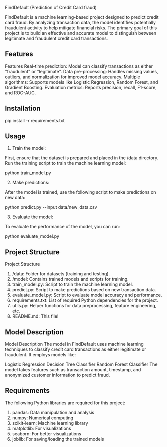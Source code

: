 
FindDefault (Prediction of Credit Card fraud)

FindDefault is a machine learning-based project designed to predict credit card fraud. By analyzing transaction data, the model identifies potentially fraudulent activity to help mitigate financial risks. The primary goal of this project is to build an effective and accurate model to distinguish between legitimate and fraudulent credit card transactions.


## Features

Features
Real-time prediction: Model can classify transactions as either "fraudulent" or "legitimate".
Data pre-processing: Handles missing values, outliers, and normalization for improved model accuracy.
Multiple algorithms: Supports models like Logistic Regression, Random Forest, and Gradient Boosting.
Evaluation metrics: Reports precision, recall, F1-score, and ROC-AUC.



## Installation

pip install -r requirements.txt

    
## Usage

1. Train the model:

First, ensure that the dataset is prepared and placed in the /data directory.
Run the training script to train the machine learning model:

python train_model.py


2. Make predictions:

After the model is trained, use the following script to make predictions on new data:

python predict.py --input data/new_data.csv


3. Evaluate the model:

To evaluate the performance of the model, you can run:

python evaluate_model.py



## Project Structure

Project Structure
1. /data: Folder for datasets (training and testing).
2. /model: Contains trained models and scripts for training.
3. train_model.py: Script to train the machine learning model.
4. predict.py: Script to make predictions based on new transaction data.
5. evaluate_model.py: Script to evaluate model accuracy and performance.
6. requirements.txt: List of required Python dependencies for the project.
7. utils.py: Helper functions for data preprocessing, feature engineering, etc.
8. README.md: This file!
## Model Description

Model Description
The model in FindDefault uses machine learning techniques to classify credit card transactions as either legitimate or fraudulent. It employs models like:

Logistic Regression
Decision Tree Classifier
Random Forest Classifier
The model takes features such as transaction amount, timestamp, and anonymized customer information to predict fraud.
## Requirements


The following Python libraries are required for this project:

1. pandas: Data manipulation and analysis
2. numpy: Numerical computing
3. scikit-learn: Machine learning library
4. matplotlib: For visualizations
5. seaborn: For better visualizations
6. joblib: For saving/loading the trained models